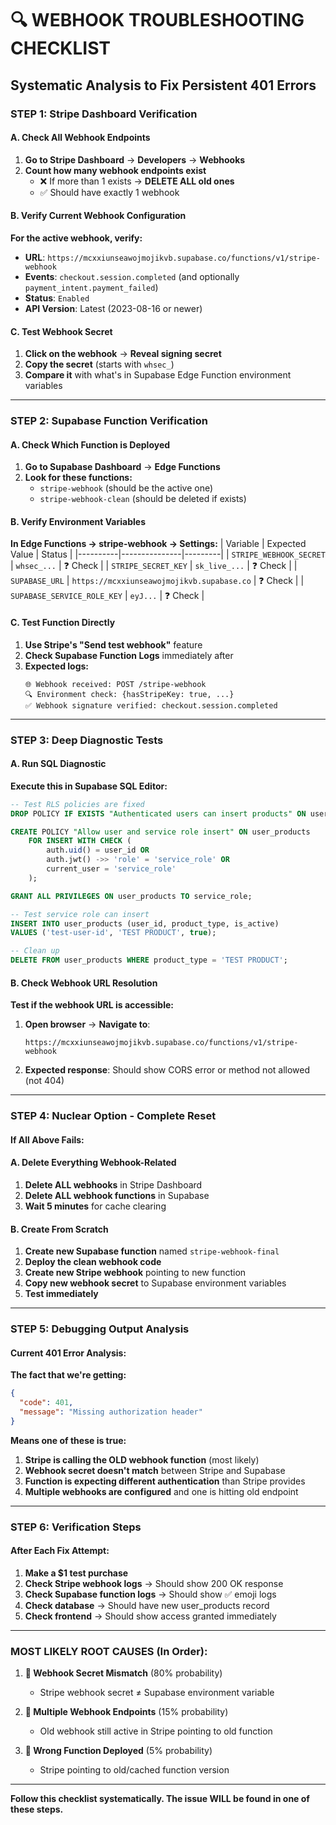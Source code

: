 # 🔍 WEBHOOK TROUBLESHOOTING CHECKLIST
## Systematic Analysis to Fix Persistent 401 Errors

### **STEP 1: Stripe Dashboard Verification**

#### A. Check All Webhook Endpoints
1. **Go to Stripe Dashboard** → **Developers** → **Webhooks**
2. **Count how many webhook endpoints exist**
   - ❌ If more than 1 exists → **DELETE ALL old ones**
   - ✅ Should have exactly 1 webhook

#### B. Verify Current Webhook Configuration
**For the active webhook, verify:**
- **URL**: `https://mcxxiunseawojmojikvb.supabase.co/functions/v1/stripe-webhook`
- **Events**: `checkout.session.completed` (and optionally `payment_intent.payment_failed`)
- **Status**: `Enabled`
- **API Version**: Latest (2023-08-16 or newer)

#### C. Test Webhook Secret
1. **Click on the webhook** → **Reveal signing secret**
2. **Copy the secret** (starts with `whsec_`)
3. **Compare it** with what's in Supabase Edge Function environment variables

---

### **STEP 2: Supabase Function Verification**

#### A. Check Which Function is Deployed
1. **Go to Supabase Dashboard** → **Edge Functions**
2. **Look for these functions:**
   - `stripe-webhook` (should be the active one)
   - `stripe-webhook-clean` (should be deleted if exists)

#### B. Verify Environment Variables
**In Edge Functions → stripe-webhook → Settings:**
| Variable | Expected Value | Status |
|----------|---------------|---------|
| `STRIPE_WEBHOOK_SECRET` | `whsec_...` | ❓ Check |
| `STRIPE_SECRET_KEY` | `sk_live_...` | ❓ Check |
| `SUPABASE_URL` | `https://mcxxiunseawojmojikvb.supabase.co` | ❓ Check |
| `SUPABASE_SERVICE_ROLE_KEY` | `eyJ...` | ❓ Check |

#### C. Test Function Directly
1. **Use Stripe's "Send test webhook"** feature
2. **Check Supabase Function Logs** immediately after
3. **Expected logs:**
   ```
   🌐 Webhook received: POST /stripe-webhook
   🔍 Environment check: {hasStripeKey: true, ...}
   ✅ Webhook signature verified: checkout.session.completed
   ```

---

### **STEP 3: Deep Diagnostic Tests**

#### A. Run SQL Diagnostic
**Execute this in Supabase SQL Editor:**
```sql
-- Test RLS policies are fixed
DROP POLICY IF EXISTS "Authenticated users can insert products" ON user_products;

CREATE POLICY "Allow user and service role insert" ON user_products 
    FOR INSERT WITH CHECK (
        auth.uid() = user_id OR 
        auth.jwt() ->> 'role' = 'service_role' OR
        current_user = 'service_role'
    );

GRANT ALL PRIVILEGES ON user_products TO service_role;

-- Test service role can insert
INSERT INTO user_products (user_id, product_type, is_active) 
VALUES ('test-user-id', 'TEST PRODUCT', true);

-- Clean up
DELETE FROM user_products WHERE product_type = 'TEST PRODUCT';
```

#### B. Check Webhook URL Resolution
**Test if the webhook URL is accessible:**
1. **Open browser** → **Navigate to**: 
   ```
   https://mcxxiunseawojmojikvb.supabase.co/functions/v1/stripe-webhook
   ```
2. **Expected response**: Should show CORS error or method not allowed (not 404)

---

### **STEP 4: Nuclear Option - Complete Reset**

#### If All Above Fails:

#### A. Delete Everything Webhook-Related
1. **Delete ALL webhooks** in Stripe Dashboard
2. **Delete ALL webhook functions** in Supabase
3. **Wait 5 minutes** for cache clearing

#### B. Create From Scratch
1. **Create new Supabase function** named `stripe-webhook-final`
2. **Deploy the clean webhook code**
3. **Create new Stripe webhook** pointing to new function
4. **Copy new webhook secret** to Supabase environment variables
5. **Test immediately**

---

### **STEP 5: Debugging Output Analysis**

#### Current 401 Error Analysis:
**The fact that we're getting:**
```json
{
  "code": 401,
  "message": "Missing authorization header"
}
```

**Means one of these is true:**
1. **Stripe is calling the OLD webhook function** (most likely)
2. **Webhook secret doesn't match** between Stripe and Supabase
3. **Function is expecting different authentication** than Stripe provides
4. **Multiple webhooks are configured** and one is hitting old endpoint

---

### **STEP 6: Verification Steps**

#### After Each Fix Attempt:
1. **Make a $1 test purchase**
2. **Check Stripe webhook logs** → Should show 200 OK response
3. **Check Supabase function logs** → Should show ✅ emoji logs
4. **Check database** → Should have new user_products record
5. **Check frontend** → Should show access granted immediately

---

### **MOST LIKELY ROOT CAUSES (In Order):**

1. **🎯 Webhook Secret Mismatch** (80% probability)
   - Stripe webhook secret ≠ Supabase environment variable

2. **🎯 Multiple Webhook Endpoints** (15% probability)
   - Old webhook still active in Stripe pointing to old function

3. **🎯 Wrong Function Deployed** (5% probability)
   - Stripe pointing to old/cached function version

---

**Follow this checklist systematically. The issue WILL be found in one of these steps.**